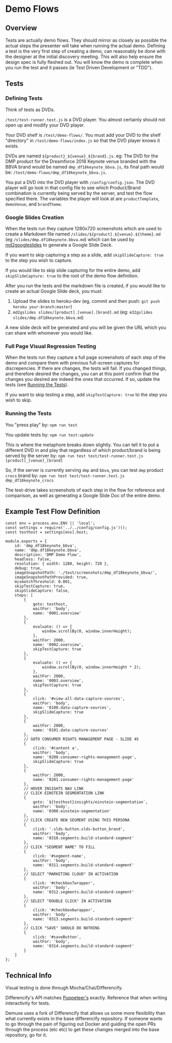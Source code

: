 # Demo Flows

## Overview

Tests are actually demo flows. They should mirror as closely as possible the actual steps the presenter will take when running the actual demo. Defining a test is the very first step of creating a demo, can reasonably be done with the designer at the initial discovery meeting. This will also help ensure the design spec is fully fleshed out. You will know the demo is complete when you run the test and it passes (ie Test Driven Development _or_ "TDD").


## Tests
### Defining Tests

Think of tests as DVDs.

`/test/test-runner.test.js` is a DVD player. You almost certainly should not open up and modify your DVD player.

Your DVD shelf is `/test/demo-flows/`. You must add your DVD to the shelf "directory" in `/test/demo-flows/index.js` so that the DVD player knows it exists.

DVDs are named `${product}_${venue}_${brand}.js`. eg: The DVD for the DMP product for the Dreamforce 2018 Keynote venue branded with the BBVA brand would be named `dmp_df18keynote_bbva.js`, its final path would be: `/test/demo-flows/dmp_df18keynote_bbva.js`.

You put a DVD into the DVD player with `/config/config.json`. The DVD player will go look in that config file to see which Product/Brand combination is currently being served by the server, and test the flow specified there. The variables the player will look at are `productTemplate`, `demoVenue`, and `brandTheme`.

### Google Slides Creation

When the tests run they capture 1280x720 screenshots which are used to create a Markdown file named `/slides/${product}.${venue}.${theme}.md` (eg `/slides/dmp.df18keynote.bbva.md`) which can be used by [md2googleslides](https://github.com/gsuitedevs/md2googleslides) to generate a Google Slide Deck. 

If you want to skip capturing a step as a slide, add `skipSlideCapture: true` to the step you wish to capture.

If you would like to skip slide capturing for the entire demo, add `skipSlideCapture: true` to the root of the demo flow definition.

After you run the tests and the markdown file is created, if you would like to create an actual Google Slide deck, you must:

1. Upload the slides to heroku-dev (eg, commit and then push: `git push heroku your-branch:master`)
2. `md2gslides slides/[product].[venue].[brand].md` (eg: `m32gslides slides/dmp.df18keynote.bbva.md`)

A new slide deck will be generated and you will be given the URL which you can share with whomever you would like.

### Full Page Visual Regression Testing

When the tests run they capture a full page screenshots of each step of the demo and compare them with previous full-screen captures for discrepencies. If there are changes, the tests will fail. If you changed things, and therefore desired the changes, you can at this point confirm that the changes you desired are indeed the ones that occurred. If so, update the tests (see [Running the Tests](#running-the-tests)).

If you want to skip testing a step, add `skipTestCapture: true` to the step you wish to skip.

### Running the Tests
You "press play" by:
`npm run test`

You update tests by:
`npm run test:update`

This is where the metaphore breaks down slightly. You can tell it to put a different DVD in and play that regardless of which product/brand is being served by the server by:
`npm run test test/test-runner.test.js [product]_[venue]_[brand]`

So, if the server is currently serving `dmp` and `bbva`, you can test `dmp` product `crocs` brand by:
`npm run test test/test-runner.test.js dmp_df18keynote_crocs`


The test-drive takes screenshots of each step in the flow for reference and comparison, as well as generating a Google Slide Doc of the entire demo.

## Example Test Flow Definition

```	
const env = process.env.ENV || 'local';
const settings = require('../../config/config.js')();
const testhost = settings[env].host;

module.exports = {
	id: 'dmp_df18keynote_bbva',
	name: 'dmp.df18keynote.bbva',
	description: 'DMP Demo Flow',
	headless: false,
	resolution: { width: 1280, height: 720 },
	debug: true,
	imageSnapshotPath: './test/screenshots/dmp_df18keynote_bbva/',
	imageSnapshotPathProvided: true,
	mismatchThreshold: 0.001,
	skipTestCapture: true,
	skipSlideCapture: false,
	steps: [
		{
			goto: testhost,
			waitFor: 'body',
			name: '0001.overview'
		},
		{
			evaluate: () => {
				window.scrollBy(0, window.innerHeight);
			},
			waitFor: 2000,
			name: '0002.overview',
			skipTestCapture: true
		},
		{
			evaluate: () => {
				window.scrollBy(0, window.innerHeight * 2);
			},
			waitFor: 2000,
			name: '0003.overview',
			skipTestCapture: true
		},
		{
			click: '#view-all-data-capture-sources',
			waitFor: 'body',
			name: '0100.data-capture-sources',
			skipSlideCapture: true
		},
		{
			waitFor: 2000,
			name: '0101.data-capture-sources'
		},
		// GOTO CONSUMER RIGHTS MANAGEMENT PAGE - SLIDE 45
		{
			click: '#content a',
			waitFor: 'body',
			name: '0200.consumer-rights-management-page',
			skipSlideCapture: true
		},
		{
			waitFor: 2000,
			name: '0201.consumer-rights-management-page'
		},
		// HOVER INSIGHTS NAV LINK
		// CLICK EINSTEIN SEGMENTATION LINK
		{
			goto: `${testhost}insights/einstein-segmentation`,
			waitFor: 'body',
			name: '0300.einstein-segmentation'
		},
		// CLICK CREATE NEW SEGMENT USING THIS PERSONA
		{
			click: '.slds-button.slds-button_brand',
			waitFor: 'body',
			name: '0310.segments.build-standard-segment'
		},
		// CLICK "SEGMENT NAME" TO FILL
		{
			click: '#segment-name',
			waitFor: 'body',
			name: '0311.segments.build-standard-segment'
		},
		// SELECT "MARKETING CLOUD" IN ACTIVATION
		{
			click: '#checkbox7wrapper',
			waitFor: 'body',
			name: '0312.segments.build-standard-segment'
		},
		// SELECT "DOUBLE CLICK" IN ACTIVATION
		{
			click: '#checkbox6wrapper',
			waitFor: 'body',
			name: '0313.segments.build-standard-segment'
		},
		// CLICK "SAVE" SHOULD DO NOTHING
		{
			click: '#saveButton',
			waitFor: 'body',
			name: '0314.segments.build-standard-segment'
		}
	]
};
```


## Technical Info

Visual testing is done through Mocha/Chai/Differencify.

Differencify's API matches [Puppeteer's](https://github.com/GoogleChrome/puppeteer/blob/master/docs/api.md) exactly. Reference that when writing interactivity for tests.

Demuxe uses a fork of Differencify that allows us some more flexibility than what currently exists in the base differencify repository. If someone wants to go through the pain of figuring out Docker and guiding the open PRs through the process (etc etc) to get these changes merged into the base repository, go for it.
